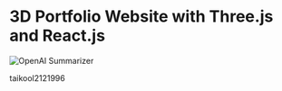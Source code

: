 # 3D Portfolio Website with Three.js and React.js
![OpenAI Summarizer](https://user-images.githubusercontent.com/72439970/233675973-dede03bb-2cc1-4ed9-a50c-899691be2112.png)

taikool2121996